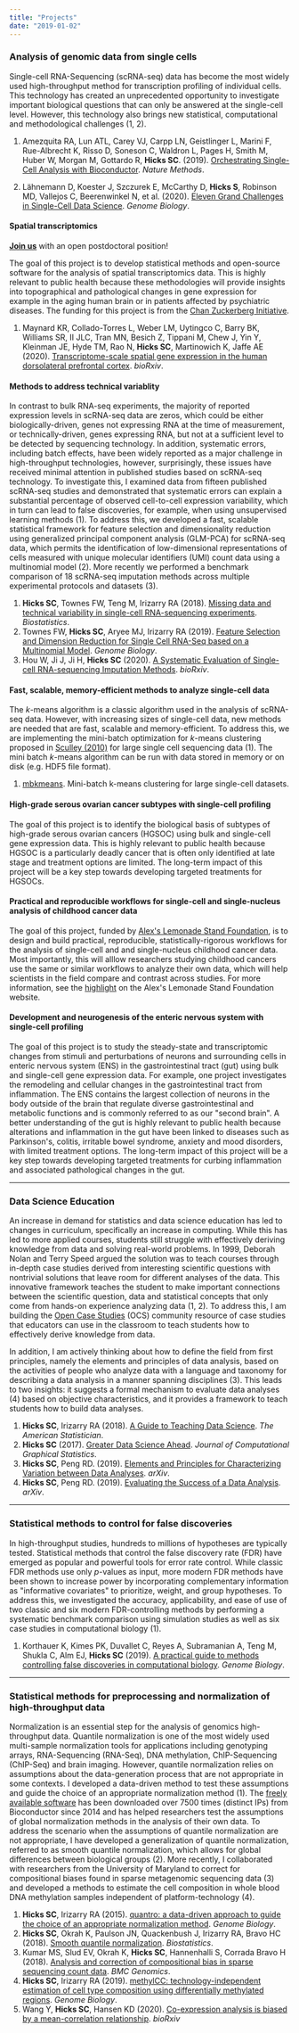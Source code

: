 ```yaml
---
title: "Projects"
date: "2019-01-02"
---
```


### Analysis of genomic data from single cells

Single-cell RNA-Sequencing (scRNA-seq) data has become the most widely used high-throughput method for transcription profiling of individual cells. This technology has created an unprecedented opportunity to investigate important biological questions that can only be answered at the single-cell level. However, this technology also brings new statistical, computational and methodological challenges (1, 2). 

1. Amezquita RA, Lun ATL, Carey VJ, Carpp LN, Geistlinger L, Marini F, Rue-Albrecht K, Risso D, Soneson C, Waldron L, Pages H, Smith M, Huber W, Morgan M, Gottardo R, **Hicks SC**. (2019). [Orchestrating Single-Cell Analysis with Bioconductor](https://doi.org/10.1038/s41592-019-0654-x). _Nature Methods_.

2. Lähnemann D, Koester J, Szczurek E, McCarthy D, **Hicks S**, Robinson MD, Vallejos C, Beerenwinkel N, et al. (2020). [Eleven Grand Challenges in Single-Cell Data Science](https://doi.org/10.1186/s13059-020-1926-6). _Genome Biology_. 


#### Spatial transcriptomics 

**[Join us](../join/index.html)** with an open postdoctoral position!

The goal of this project is to develop statistical methods and open-source software for the analysis of spatial transcriptomics data. This is highly relevant to public health because these methodologies will provide insights into topographical and pathological changes in gene expression for example in the aging human brain or in patients affected by psychiatric diseases. The funding for this project is from the [Chan Zuckerberg Initiative](https://chanzuckerberg.com). 

1. Maynard KR, Collado-Torres L, Weber LM, Uytingco C, Barry BK, Williams SR, II JLC,  Tran MN, Besich Z, Tippani M, Chew J, Yin Y, Kleinman JE, Hyde TM, Rao N, **Hicks SC**, Martinowich K, Jaffe AE (2020). [Transcriptome-scale spatial gene expression in the human dorsolateral prefrontal cortex](https://doi.org/10.1101/2020.02.28.969931). _bioRxiv_. 


#### Methods to address technical variablity

In contrast to bulk RNA-seq experiments, the majority of reported expression levels in scRNA-seq data are zeros, which could be either biologically-driven, genes not expressing RNA at the time of measurement, or technically-driven, genes expressing RNA, but not at a sufficient level to be detected by sequencing technology. In addition, systematic errors, including batch effects, have been widely reported as a major challenge in high-throughput technologies, however, surprisingly, these issues have received minimal attention in published studies based on scRNA-seq technology. To investigate this, I examined data from fifteen published scRNA-seq studies and demonstrated that systematic errors can explain a substantial percentage of observed cell-to-cell expression variability, which in turn can lead to false discoveries, for example, when using unsupervised learning methods (1). To address this, we developed a fast, scalable statistical framework for feature selection and dimensionality reduction using generalized principal component analysis (GLM-PCA) for scRNA-seq data, which permits the identification of low-dimensional representations of cells measured with unique molecular identifiers (UMI) count data using a multinomial model (2). More recently we performed a benchmark comparison of 18 scRNA-seq imputation methods across multiple experimental protocols and datasets (3). 

1.	**Hicks SC**, Townes FW, Teng M, Irizarry RA (2018). [Missing data and technical variability in single-cell RNA-sequencing experiments](https://academic.oup.com/biostatistics/article/19/4/562/4599254). _Biostatistics_. 
2.	Townes FW, **Hicks SC**, Aryee MJ, Irizarry RA (2019). [Feature Selection and Dimension Reduction for Single Cell RNA-Seq based on a Multinomial Model](https://doi.org/10.1186/s13059-019-1861-6). _Genome Biology_. 
3. Hou W, Ji J, Ji H, **Hicks SC** (2020). [A Systematic Evaluation of Single-cell RNA-sequencing Imputation Methods](https://www.biorxiv.org/content/10.1101/2020.01.29.925974v1). _bioRxiv_.


#### Fast, scalable, memory-efficient methods to analyze single-cell data

The _k_-means algorithm is a classic algorithm used in the analysis of scRNA-seq data. However, with increasing sizes of single-cell data, new methods are needed that are fast, scalable and memory-efficient. To address this, we are implementing the mini-batch optimization for _k_-means clustering proposed in [Sculley (2010)](https://www.eecs.tufts.edu/~dsculley/papers/fastkmeans.pdf) for large single cell sequencing data (1). The mini batch _k_-means algorithm can be run with data stored in memory or on disk (e.g. HDF5 file format).

1. [mbkmeans](http://bioconductor.org/packages/mbkmeans). Mini-batch k-means clustering for large single-cell datasets.

#### High-grade serous ovarian cancer subtypes with single-cell profiling

The goal of this project is to identify the biological basis of subtypes of high-grade serous ovarian cancers (HGSOC) using bulk and single-cell gene expression data. This is highly relevant to public health because HGSOC is a particularly deadly cancer that is often only identified at late stage and treatment options are limited. The long-term impact of this project will be a key step towards developing targeted treatments for HGSOCs. 

#### Practical and reproducible workflows for single-cell and single-nucleus analysis of childhood cancer data

The goal of this project, funded by [Alex's Lemonade Stand Foundation](https://www.alexslemonade.org), is to design and build practical, reproducible, statistically-rigorous workflows for the analysis of single-cell and and single-nucleus childhood cancer data. Most importantly, this will alllow researchers studying childhood cancers use the same or similar workflows to analyze their own data, which will help scientists in the field compare and contrast across studies. For more information, see the [highlight](https://www.alexslemonade.org/project/practical-reproducible-and-statistically-rigorous-workflows-single-nucleus-analysis) on the Alex's Lemonade Stand Foundation website. 


#### Development and neurogenesis of the enteric nervous system with single-cell profiling

The goal of this project is to study the steady-state and transcriptomic changes from stimuli and perturbations of neurons and surrounding cells in enteric nervous system (ENS) in the gastrointestinal tract (gut) using bulk and single-cell gene expression data. For example, one project investigates the remodeling and cellular changes in the gastrointestinal tract from inflammation. The ENS contains the largest collection of neurons in the body outside of the brain that regulate diverse gastrointestinal and  metabolic functions and is commonly referred to as our "second brain". A better understanding of the gut is highly relevant to public health because alterations and inflammation in the gut have been linked to diseases such as Parkinson's, colitis, irritable bowel syndrome, anxiety and mood disorders, with limited treatment options. The long-term impact of this project will be a key step towards developing targeted treatments for curbing inflammation and associated pathological changes in the gut.

--- 

### Data Science Education

An increase in demand for statistics and data science education has led to changes in curriculum, specifically an increase in computing. While this has led to more applied courses, students still struggle with effectively deriving knowledge from data and solving real-world problems. In 1999, Deborah Nolan and Terry Speed argued the solution was to teach courses through in-depth case studies derived from interesting scientific questions with nontrivial solutions that leave room for different analyses of the data. This innovative framework teaches the student to make important connections between the scientific question, data and statistical concepts that only come from hands-on experience analyzing data (1, 2). To address this, I am building the [Open Case Studies](https://opencasestudies.github.io) (OCS) community resource of case studies that educators can use in the classroom to teach students how to effectively derive knowledge from data. 

In addition, I am actively thinking about how to define the field from first principles, namely the elements and principles of data analysis, based on the activities of people who analyze data with a language and taxonomy for describing a data analysis in a manner spanning disciplines (3). This leads to two insights: it suggests a formal mechanism to evaluate data analyses (4) based on objective characteristics, and it provides a framework to teach students how to build data analyses. 

1. **Hicks SC**, Irizarry RA (2018). [A Guide to Teaching Data Science](https://www.tandfonline.com/doi/abs/10.1080/00031305.2017.1356747?journalCode=utas20). _The American Statistician_. 
2. **Hicks SC** (2017). [Greater Data Science Ahead](https://www.tandfonline.com/doi/abs/10.1080/10618600.2017.1385472). _Journal of Computational Graphical Statistics_. 
3. **Hicks SC**, Peng RD. (2019). [Elements and Principles for Characterizing Variation between Data Analyses](https://arxiv.org/abs/1903.07639). _arXiv_.
4. **Hicks SC**, Peng RD. (2019). [Evaluating the Success of a Data Analysis](https://arxiv.org/abs/1904.11907). _arXiv_.

--- 

### Statistical methods to control for false discoveries

In high-throughput studies, hundreds to millions of hypotheses are typically tested. Statistical methods that control the false discovery rate (FDR) have emerged as popular and powerful tools for error rate control. While classic FDR methods use only _p_-values as input, more modern FDR methods have been shown to increase power by incorporating complementary information as "informative covariates" to prioritize, weight, and group hypotheses. To address this, we investigated the accuracy, applicability, and ease of use of two classic and six modern FDR-controlling methods by performing a systematic benchmark comparison using simulation studies as well as six case studies in computational biology (1). 

1. Korthauer K, Kimes PK, Duvallet C, Reyes A, Subramanian A, Teng M, Shukla C, Alm EJ, **Hicks SC** (2019). [A practical guide to methods controlling false discoveries in computational biology](https://doi.org/10.1186/s13059-019-1716-1). _Genome Biology_. 


--- 

### Statistical methods for preprocessing and normalization of high-throughput data

Normalization is an essential step for the analysis of genomics high-throughput data. Quantile normalization is one of the most widely used multi-sample normalization tools for applications including genotyping arrays, RNA-Sequencing (RNA-Seq), DNA methylation, ChIP-Sequencing (ChIP-Seq) and brain imaging. However, quantile normalization relies on assumptions about the data-generation process that are not appropriate in some contexts. I developed a data-driven method to test these assumptions and guide the choice of an appropriate normalization method (1). The [freely available software](https://bioconductor.org/packages/release/bioc/html/quantro.html) has been downloaded over 7500 times (distinct IPs) from Bioconductor since 2014 and has helped researchers test the assumptions of global normalization methods in the analysis of their own data. To address the scenario when the assumptions of quantile normalization are not appropriate, I have developed a generalization of quantile normalization, referred to as smooth quantile normalization, which allows for global differences between biological groups (2). More recently, I collaborated with researchers from the University of Maryland to correct for compositional biases found in sparse metagenomic sequencing data (3) and developed a methods to estimate the cell composition in whole blood DNA methylation samples independent of platform-technology (4). 

1.	**Hicks SC**, Irizarry RA (2015). [quantro: a data-driven approach to guide the choice of an appropriate normalization method](https://genomebiology.biomedcentral.com/articles/10.1186/s13059-015-0679-0). _Genome Biology_.
2.	**Hicks SC**, Okrah K, Paulson JN, Quackenbush J, Irizarry RA, Bravo HC (2018). [Smooth quantile normalization](https://academic.oup.com/biostatistics/article-abstract/19/2/185/3949169). _Biostatistics_.
3.	Kumar MS, Slud EV, Okrah K, **Hicks SC**, Hannenhalli S, Corrada Bravo H (2018). [Analysis and correction of compositional bias in sparse sequencing count data](https://bmcgenomics.biomedcentral.com/articles/10.1186/s12864-018-5160-5). _BMC Genomics_. 
4. 	**Hicks SC**, Irizarry RA (2019). [methylCC: technology-independent estimation of cell type composition using differentially methylated regions](https://doi.org/10.1186/s13059-019-1827-8). _Genome Biology_.
5. Wang Y, **Hicks SC**, Hansen KD (2020). [Co-expression analysis is biased by a mean-correlation relationship](https://www.biorxiv.org/content/10.1101/2020.02.13.944777v1). _bioRxiv_